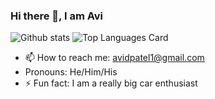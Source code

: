 ### Hi there 👋, I am Avi
![Github stats](https://github-readme-stats.vercel.app/api?username=APatel2001&theme=highcontrast&show_icons=true&count_private=true)
![Top Languages Card](https://github-readme-stats.vercel.app/api/top-langs/?username=APatel2001&layout=compact)
- 📫 How to reach me: avidpatel1@gmail.com
- Pronouns: He/Him/His
- ⚡ Fun fact: I am a really big car enthusiast

<!--
**APatel2001/APatel2001** is a ✨ _special_ ✨ repository because its `README.md` (this file) appears on your GitHub profile.



Here are some ideas to get you started:

- 🔭 I’m currently working on ...
- 🌱 I’m currently learning ...
- 👯 I’m looking to collaborate on ...
- 🤔 I’m looking for help with ...
- 💬 Ask me about ...
- 
- ⚡ Fun fact: ...
-->

